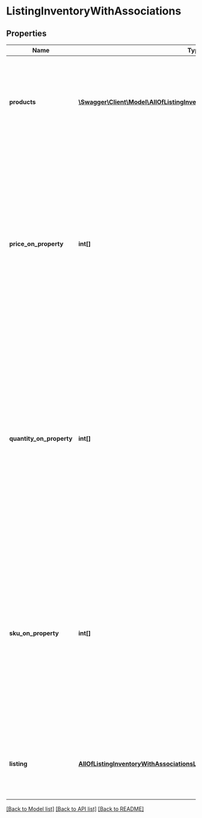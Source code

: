 # ListingInventoryWithAssociations

## Properties
Name | Type | Description | Notes
------------ | ------------- | ------------- | -------------
**products** | [**\Swagger\Client\Model\AllOfListingInventoryWithAssociationsProductsItems[]**](.md) | A JSON array of products available in a listing, even if only one product. All field names in the JSON blobs are lowercase. | [optional] 
**price_on_property** | **int[]** | An array of unique [listing property](/documentation/reference#operation/getListingProperties) ID integers for the properties that change product prices, if any. For example, if you charge specific prices for different sized products in the same listing, then this array contains the property ID for size. | [optional] 
**quantity_on_property** | **int[]** | An array of unique [listing property](/documentation/reference#operation/getListingProperties) ID integers for the properties that change the quantity of the products, if any. For example, if you stock specific quantities of different colored products in the same listing, then this array contains the property ID for color. | [optional] 
**sku_on_property** | **int[]** | An array of unique [listing property](/documentation/reference#operation/getListingProperties) ID integers for the properties that change the product SKU, if any. For example, if you use specific skus for different colored products in the same listing, then this array contains the property ID for color. | [optional] 
**listing** | [**AllOfListingInventoryWithAssociationsListing**](AllOfListingInventoryWithAssociationsListing.md) | An enumerated string that attaches a valid association. Default value is null. | [optional] 

[[Back to Model list]](../../README.md#documentation-for-models) [[Back to API list]](../../README.md#documentation-for-api-endpoints) [[Back to README]](../../README.md)


